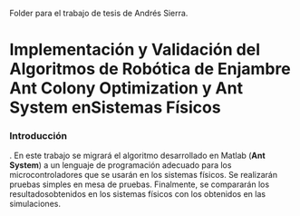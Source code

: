 Folder para el trabajo de tesis de Andrés Sierra.

# Implementación y Validación del Algoritmos de Robótica de Enjambre Ant Colony Optimization y Ant System enSistemas Físicos

### Introducción
.
En este trabajo se migrará el algoritmo desarrollado en Matlab (**Ant System**) a un lenguaje de programación adecuado para los microcontroladores que se usarán en los sistemas físicos. Se realizarán pruebas simples en mesa de pruebas. Finalmente, se compararán los resultadosobtenidos en los sistemas físicos con los obtenidos en las simulaciones.


